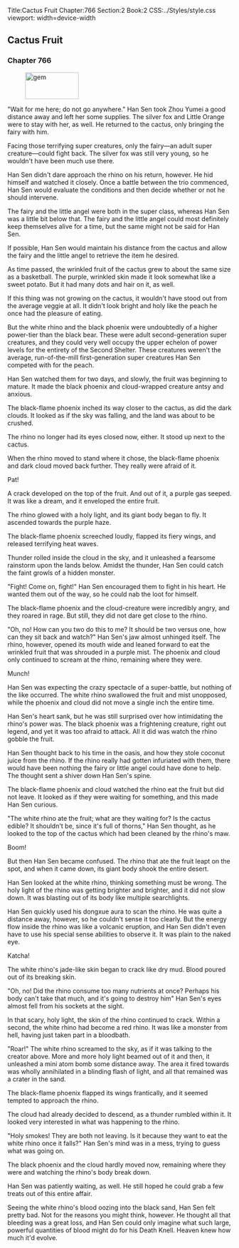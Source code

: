 Title:Cactus Fruit 
Chapter:766 
Section:2 
Book:2 
CSS:../Styles/style.css 
viewport: width=device-width
  
## Cactus Fruit
### Chapter 766 
<figure>
	<img src="../Images/gem.gif" alt="gem" id="gem" width="120" height="60" />
</figure>
  

  
  "Wait for me here; do not go anywhere." Han Sen took Zhou Yumei a good distance away and left her some supplies. The silver fox and Little Orange were to stay with her, as well. He returned to the cactus, only bringing the fairy with him.

Facing those terrifying super creatures, only the fairy—an adult super creature—could fight back. The silver fox was still very young, so he wouldn't have been much use there.

Han Sen didn't dare approach the rhino on his return, however. He hid himself and watched it closely. Once a battle between the trio commenced, Han Sen would evaluate the conditions and then decide whether or not he should intervene.

The fairy and the little angel were both in the super class, whereas Han Sen was a little bit below that. The fairy and the little angel could most definitely keep themselves alive for a time, but the same might not be said for Han Sen.

If possible, Han Sen would maintain his distance from the cactus and allow the fairy and the little angel to retrieve the item he desired.

As time passed, the wrinkled fruit of the cactus grew to about the same size as a basketball. The purple, wrinkled skin made it look somewhat like a sweet potato. But it had many dots and hair on it, as well.

If this thing was not growing on the cactus, it wouldn't have stood out from the average veggie at all. It didn't look bright and holy like the peach he once had the pleasure of eating.

But the white rhino and the black phoenix were undoubtedly of a higher power-tier than the black bear. These were adult second-generation super creatures, and they could very well occupy the upper echelon of power levels for the entirety of the Second Shelter. These creatures weren't the average, run-of-the-mill first-generation super creatures Han Sen competed with for the peach.

Han Sen watched them for two days, and slowly, the fruit was beginning to mature. It made the black phoenix and cloud-wrapped creature antsy and anxious.

The black-flame phoenix inched its way closer to the cactus, as did the dark clouds. It looked as if the sky was falling, and the land was about to be crushed.

The rhino no longer had its eyes closed now, either. It stood up next to the cactus.

When the rhino moved to stand where it chose, the black-flame phoenix and dark cloud moved back further. They really were afraid of it.

Pat!

A crack developed on the top of the fruit. And out of it, a purple gas seeped. It was like a dream, and it enveloped the entire fruit.

The rhino glowed with a holy light, and its giant body began to fly. It ascended towards the purple haze.

The black-flame phoenix screeched loudly, flapped its fiery wings, and released terrifying heat waves.

Thunder rolled inside the cloud in the sky, and it unleashed a fearsome rainstorm upon the lands below. Amidst the thunder, Han Sen could catch the faint growls of a hidden monster.

"Fight! Come on, fight!" Han Sen encouraged them to fight in his heart. He wanted them out of the way, so he could nab the loot for himself.

The black-flame phoenix and the cloud-creature were incredibly angry, and they roared in rage. But still, they did not dare get close to the rhino.

"Oh, no! How can you two do this to me? It should be two versus one, how can they sit back and watch?" Han Sen's jaw almost unhinged itself. The rhino, however, opened its mouth wide and leaned forward to eat the wrinkled fruit that was shrouded in a purple mist. The phoenix and cloud only continued to scream at the rhino, remaining where they were.

Munch!

Han Sen was expecting the crazy spectacle of a super-battle, but nothing of the like occurred. The white rhino swallowed the fruit and mist unopposed, while the phoenix and cloud did not move a single inch the entire time.

Han Sen's heart sank, but he was still surprised over how intimidating the rhino's power was. The black phoenix was a frightening creature, right out legend, and yet it was too afraid to attack. All it did was watch the rhino gobble the fruit.

Han Sen thought back to his time in the oasis, and how they stole coconut juice from the rhino. If the rhino really had gotten infuriated with them, there would have been nothing the fairy or little angel could have done to help. The thought sent a shiver down Han Sen's spine.

The black-flame phoenix and cloud watched the rhino eat the fruit but did not leave. It looked as if they were waiting for something, and this made Han Sen curious.

"The white rhino ate the fruit; what are they waiting for? Is the cactus edible? It shouldn't be, since it's full of thorns," Han Sen thought, as he looked to the top of the cactus which had been cleaned by the rhino's maw.

Boom!

But then Han Sen became confused. The rhino that ate the fruit leapt on the spot, and when it came down, its giant body shook the entire desert.

Han Sen looked at the white rhino, thinking something must be wrong. The holy light of the rhino was getting brighter and brighter, and it did not slow down. It was blasting out of its body like multiple searchlights.

Han Sen quickly used his dongxue aura to scan the rhino. He was quite a distance away, however, so he couldn't sense it too clearly. But the energy flow inside the rhino was like a volcanic eruption, and Han Sen didn't even have to use his special sense abilities to observe it. It was plain to the naked eye.

Katcha!

The white rhino's jade-like skin began to crack like dry mud. Blood poured out of its breaking skin.

"Oh, no! Did the rhino consume too many nutrients at once? Perhaps his body can't take that much, and it's going to destroy him" Han Sen's eyes almost fell from his sockets at the sight.

In that scary, holy light, the skin of the rhino continued to crack. Within a second, the white rhino had become a red rhino. It was like a monster from hell, having just taken part in a bloodbath.

"Roar!" The white rhino screamed to the sky, as if it was talking to the creator above. More and more holy light beamed out of it and then, it unleashed a mini atom bomb some distance away. The area it fired towards was wholly annihilated in a blinding flash of light, and all that remained was a crater in the sand.

The black-flame phoenix flapped its wings frantically, and it seemed tempted to approach the rhino.

The cloud had already decided to descend, as a thunder rumbled within it. It looked very interested in what was happening to the rhino.

"Holy smokes! They are both not leaving. Is it because they want to eat the white rhino once it falls?" Han Sen's mind was in a mess, trying to guess what was going on.

The black phoenix and the cloud hardly moved now, remaining where they were and watching the rhino's body break down.

Han Sen was patiently waiting, as well. He still hoped he could grab a few treats out of this entire affair.

Seeing the white rhino's blood oozing into the black sand, Han Sen felt pretty bad. Not for the reasons you might think, however. He thought all that bleeding was a great loss, and Han Sen could only imagine what such large, powerful quantities of blood might do for his Death Knell. Heaven knew how much it'd evolve.
